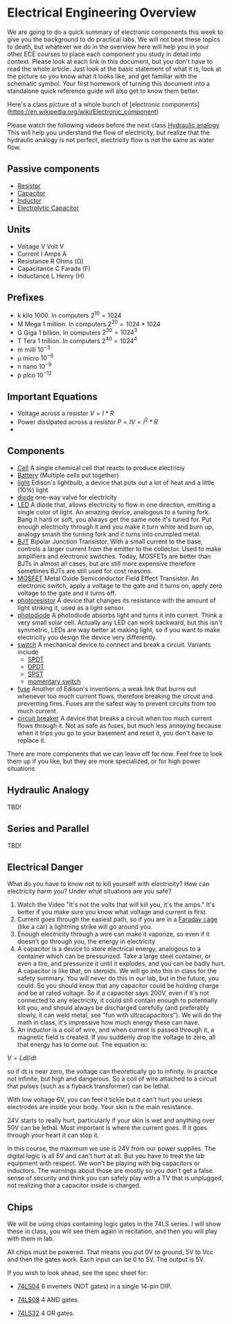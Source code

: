 # Electrical Engineering Overview

We are going to do a quick summary of electronic components this week to give you the background to do practical labs. We will not beat these topics to death, but whatever we do in the overview here will help you in your other ECE courses to place each component you study in detail into context. Please look at each link in this document, but you don't have to read the whole article. Just look at the basic statement of what it is, look at the picture so you know what it looks like, and get familiar with the schematic symbol. Your first homework of turning this document into a standalone quick reference guide will also get to know them better.

Here's a class picture of a whole bunch of
[electronic components]
(https://en.wikipedia.org/wiki/Electronic_component)

Please watch the following videos before the next class
[Hydraulic analogy](https://www.youtube.com/watch?v=Lvp_a_JkD2o&list=PLaqfpQcOfMt6K5A2CauGxL5Y75hzld7-D)
This will help you understand the flow of electricity, but realize that the hydraulic analogy is not perfect, electricity flow is not the same as water flow.




## Passive components

* [Resistor](https://en.wikipedia.org/wiki/Resistor)
* [Capacitor](https://en.wikipedia.org/wiki/Capacitor)
* [Inductor](https://en.wikipedia.org/wiki/Inductor)
* [Electrolytic Capacitor](https://en.wikipedia.org/wiki/Electrolytic_capacitor)

## Units

* Voltage       V   Volt  V
* Current       I   Amps  A
* Resistance    R   Ohms (&Omega;)
* Capacitance   C   Farads (F)
* Inductance    L   Henry (H)

## Prefixes

* k kilo 1000. In computers $2^{10}=1024$
* M Mega 1 million. In computers $2^{20} = 1024 * 1024$ 
* G  Giga 1 billion. In computers $2^{30} = 1024^3$
* T  Tera 1 trillion. In computers $2^{40} = 1024^4$
* m  milli $10^{-3}$
* &mu; micro $10^{-6}$
* n  nano $10^{-9}$
* p  pico $10^{-12}$

## Important Equations 

* Voltage across a resistor $V=I*R$
* Power dissipated across a resistor $P=IV=I^2*R$
* 

## Components

* [Cell](https://en.wikipedia.org/wiki/Electrochemical_cell) A single chemical cell that reacts to produce electriciy
* [Battery](https://en.wikipedia.org/wiki/Electric_battery) (Multiple cells put together)
* [light](https://en.wikipedia.org/wiki/Incandescent_light_bulb) Edison's lightbulb, a device that puts out a lot of heat and a little (10%) light
* [diode]() one-way valve for electricity
* [LED](https://en.wikipedia.org/wiki/Light-emitting_diode) A diode that, allows electricity to flow in one direction, emitting a single color of light. An amazing device, analogous to a tuning fork. Bang it hard or soft, you always get the same note it's tuned for. Put enough electricity through it and you make it turn white and burn up, analogy smash the turning fork and it turns into crumpled metal.
* [BJT]() Bipolar Junction Transistor. With a small current to the base, controls a larger current from the emitter to the collector. Used to make amplifiers and electronic switches. Today, MOSFETs are better than BJTs in almost all cases, but are still more expensive therefore sometimes BJTs are still used for cost reasons.
* [MOSFET](https://en.wikipedia.org/wiki/MOSFET) Metal Oxide Semiconductor Field Effect Transistor. An electronic switch, apply a voltage to the gate and it turns on, apply zero voltage to the gate and it turns off.
* [photoresistor](https://en.wikipedia.org/wiki/Photoresistor) A device that changes its resistance with the amount of light striking it, used as a light sensor. 
* [photodiode](https://en.wikipedia.org/wiki/Photodiode) A photodiode absorbs light and turns it into current. Think a very small solar cell. Actually any LED can work backward, but this isn't symmetric, LEDs are way better at making light, so if you want to make electricity you design the device very differently.
* [switch](https://en.wikipedia.org/wiki/Switch) A mechanical device to connect and break a circuit. Variants include 
  * [SPDT]()
  * [DPDT]()
  * [SPST]()
  * [momentary switch]()
* [fuse](https://en.wikipedia.org/wiki/Fuse_(electrical)) Another of Edison's inventions, a weak link that burns out whenever too much current flows, therefore breaking the circuit and preventing fires. Fuses are the safest way to prevent circuits from too much current.
* [circuit breaker](https://en.wikipedia.org/wiki/Circuit_breaker) A device that breaks a circuit when too much current flows through it. Not as safe as fuses, but much less annoying because when it trips you go to your basement and reset it, you don't have to replace it.

There are more components that we can leave off for now. Feel free to look them up if you like, but they are more specialized, or for high power situations

##  Hydraulic Analogy

TBD!

## Series and Parallel

TBD!

## Electrical Danger

What do you have to know not to kill yourself with electricity? How can electricity harm you? Under what situations are you safe?

1. Watch the Video "It's not the volts that will kill you, it's the amps." It's better if you make sure you know what voltage and current is first.
2. Current goes through the easiest path, so if you are in a [Faraday cage](https://en.wikipedia.org/wiki/Faraday_cage) (like a car) a lightning strike will go around you.
3. Enough electricity through a wire can make it vaporize, so even if it doesn't go through you, the energy in electricity
4. A capacitor is a device to store electrical energy, analogous to a container which can be pressurized. Take a large steel container, or even a tire, and pressurize it until it explodes, and you can be badly hurt. A capacitor is like that, on steroids. We will go into this in class for the safety summary. You will never do this in our lab, but in the future, you could. So you should know that any capacitor could be holding charge and be at rated voltage. So if a capacitor says 200V, even if it's not connected to any electricity, it could still contain enough to potentially kill you, and should always be discharged carefully (and preferably slowly, it can weld metal, see "fun with ultracapacitors"). We will do the math in class, it's impressive how much energy these can have.
5. An inductor is a coil of wire, and when current is passed through it, a magnetic field is created. If you suddenly drop the voltage to zero, all that energy has to come out. The equation is:

$V = L dI/dt$

so if dt is near zero, the voltage can theoretically go to infinity. In practice not infinite, but high and dangerous. So a coil of wire attached to a circuit that pulses (such as a flyback transformer) can be lethal.

With low voltage 6V, you can feel it tickle but it can't hurt you unless electrodes are inside your body. Your skin is the main resistance.

24V starts to really hurt, particularly if your skin is wet and anything over 50V can be lethal. Most important is where the current goes. If it goes through your heart it can stop it.

In this course, the maximum we use is 24V from our power supplies. The digital logic is all 5V and can't hurt at all. But you have to treat the lab equipment with respect. We won't be playing with big capacitors or inductors. The warnings about those are mostly so you don't get a false sense of security and think you can safely play with a TV that is unplugged, not realizing that a capacitor inside is charged.

## Chips

We will be using chips containing logic gates in the 74LS series. I will show these in class, you will see them again in recitation, and then you will play with them in lab.

All chips must be powered. That means you put 0V to ground, 5V to Vcc and then the gates work. Each input can be 0 to 5V. The output is 5V.

If you wish to look ahead, see the spec sheet for:

* [74LS04](https://www.futurlec.com/74LS/74LS04.shtml) 6 inverters (NOT gates) in a single 14-pin DIP.
* [74LS08](https://www.futurlec.com/74LS/74LS08.shtml) 4 AND gates.

* [74LS32](https://www.futurlec.com/74LS/74LS32.shtml) 4 OR gates.
